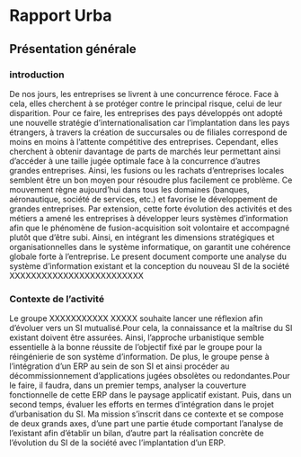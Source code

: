 # Rapport Urba
## Présentation générale

### introduction 
De nos jours, les entreprises se livrent à une concurrence féroce. Face à cela, elles cherchent à se protéger contre le principal risque, celui de leur disparition. Pour ce faire, les entreprises des pays développés ont adopté une nouvelle stratégie d’internationalisation car l’implantation dans les pays étrangers, à travers la création de succursales ou de filiales correspond de moins  en moins  à l’attente  compétitive des  entreprises.  Cependant,  elles cherchent à obtenir davantage de parts de marchés leur permettant ainsi d’accéder à une taille jugée optimale face à la concurrence d’autres grandes entreprises. Ainsi, les fusions ou les rachats d’entreprises locales semblent être un bon moyen pour résoudre plus facilement ce problème. Ce mouvement règne aujourd’hui dans tous les domaines (banques, aéronautique, société de services, etc.) et favorise le développement de grandes entreprises.  Par  extension,    cette  forte  évolution  des  activités  et  des  métiers  a  amené  les entreprises à développer leurs systèmes d’information afin que le phénomène de fusion-acquisition soit volontaire et  accompagné plutôt que d’être subi.  Ainsi, en intégrant les dimensions stratégiques et organisationnelles dans le système informatique, on garantit une cohérence globale forte à l’entreprise. Le present document comporte  une  analyse  du  système  d’information existant et la conception du nouveau SI de la société XXXXXXXXXXXXXXXXXXXXXXXXX

### Contexte de l’activité 
Le groupe XXXXXXXXXXX XXXXX souhaite lancer une réflexion afin d’évoluer vers un SI mutualisé.Pour cela, la connaissance et la maîtrise du SI existant doivent être assurées. Ainsi, l’approche urbanistique semble essentielle à la bonne réussite de l’objectif fixé par le groupe pour la réingénierie de son système d’information. De plus, le groupe pense à l’intégration d’un ERP au sein de son  SI  et  ainsi procéder  au décommissionnement  d’applications  jugées  obsolètes ou redondantes.Pour le faire, il  faudra,  dans  un  premier  temps,  analyser  la couverture fonctionnelle de cette ERP dans le paysage applicatif existant. Puis, dans un second temps, évaluer les efforts en termes d’intégration dans le projet d’urbanisation du SI. Ma mission s’inscrit dans ce contexte et se compose de deux grands axes, d’une part une partie étude comportant l’analyse de l’existant afin d’établir un bilan, d’autre part la réalisation concrète de l’évolution du SI de la société avec l’implantation d’un ERP. 